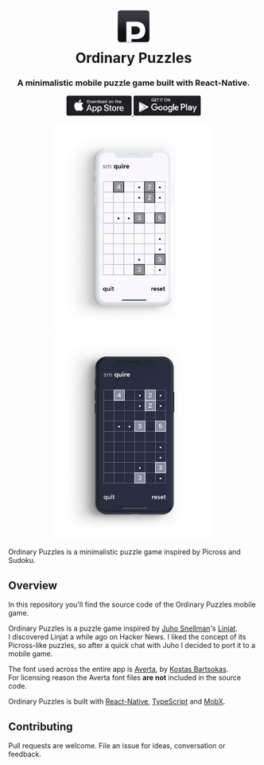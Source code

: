 <h1 align="center">
  <br>
  <a href="https://ordinarypuzzles.com"><img src="./.github/icon-rounded.png" width="80" alt="Ordinary Puzzles"></a>
  <br>
  Ordinary Puzzles
  <br>
</h1>

<h3 align="center">A minimalistic mobile puzzle game built with React-Native.</h3>

<p align="center">
  <a href="https://apps.apple.com/us/app/ordinary-puzzles/id1489599807">
    <img
      class="app-store-badge"
      src="./.github/app-store-badge.png"
      alt="Download on the app store"
      height="40"
    />
  </a>
  <a href="https://play.google.com/store/apps/details?id=com.mmazzarolo.ordinarypuzzles">
    <img
      class="google-play-badge"
      src="./.github/play-store-badge.png"
      alt="Download on the play store"
      height="40"
    />
  </a>
</p>

<p align="center" margin-bottom="0">
  <a href="https://ordinarypuzzles.com">
    <img alt="Ordinary Puzzles" width="320" height="auto" src="./.github/iphone-screenshot-light.png">
  </a>
  <a href="https://ordinarypuzzles.com">
    <img alt="Ordinary Puzzles" width="320" height="auto" src="./.github/iphone-screenshot-dark.png">
  </a>
</p>

Ordinary Puzzles is a minimalistic puzzle game inspired by Picross and Sudoku.

## Overview

In this repository you'll find the source code of the Ordinary Puzzles mobile game.

Ordinary Puzzles is a puzzle game inspired by [Juho Snellman](https://www.snellman.net/)'s [Linjat](https://linjat.snellman.net/#fp).  
I discovered Linjat a while ago on Hacker News. I liked the concept of its Picross-like puzzles, so after a quick chat with Juho I decided to port it to a mobile game.

The font used across the entire app is [Averta](https://www.myfonts.com/fonts/intelligent-foundry/averta/), by [Kostas Bartsokas](http://www.kostasbartsokas.com/).  
For licensing reason the Averta font files **are not** included in the source code.

Ordinary Puzzles is built with [React-Native](https://facebook.github.io/react-native/), [TypeScript](https://www.typescriptlang.org/) and [MobX](https://mobx.js.org/README.html).

## Contributing

Pull requests are welcome. File an issue for ideas, conversation or feedback.
